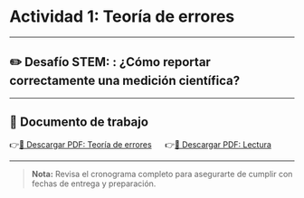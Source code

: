 # Actividad 1: Teoría de errores

---

## ✏️ Desafío STEM: : ¿Cómo reportar correctamente una medición científica?

---

## 📄 Documento de trabajo

👉[📎 Descargar PDF: Teoría de errores](../FIEM/ErrorTheory.pdf) &nbsp;&nbsp;&nbsp;&nbsp; 👉[📎 Descargar PDF: Lectura](../FIEM/StudentReading.pdf)

---

> **Nota:** Revisa el cronograma completo para asegurarte de cumplir con fechas de entrega y preparación.
